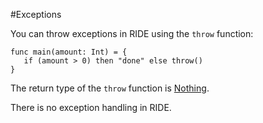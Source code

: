 #Exceptions

You can throw exceptions in RIDE using the `throw` function:
```
func main(amount: Int) = {
   if (amount > 0) then "done" else throw()
}
```
The return type of the `throw` function is [Nothing](/ride/data-types.md).

There is no exception handling in RIDE.
